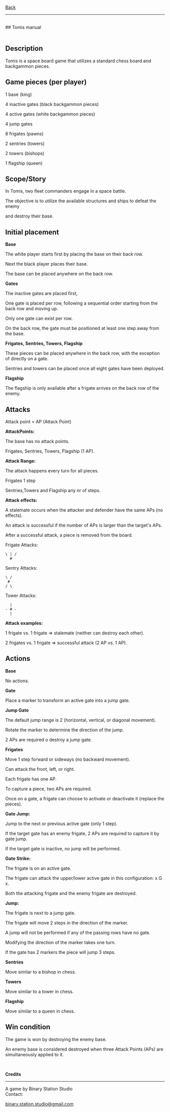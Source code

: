 [Back](https://binary-station.github.io)
<hr>
<br>
## Tomis manual<br><br>

## Description

Tomis is a space board game that utilizes a standard chess board and backgammon pieces.

## Game pieces (per player)

1 base (king)

4 inactive gates (black backgammon pieces)

4 active gates (white backgammon pieces)

4 jump gates

8 frigates (pawns)

2 sentries (towers)

2 towers (bishops)

1 flagship (queen)
  
## Scope/Story

In Tomis, two fleet commanders engage in a space battle.

The objective is to utilize the available structures and ships to defeat the enemy

and destroy their base.

## Initial placement

**Base**

The white player starts first by placing the base on their back row.

Next the black player places their base.

The base can be placed anywhere on the back row.

**Gates**

The inactive gates are placed first,

One gate is placed per row, following a sequential order starting from the back row and moving up.

Only one gate can exist per row.

On the back row, the gate must be positioned at least one step away from the base.

**Frigates, Sentries, Towers, Flagship**

These pieces can be placed anywhere in the back row, with the exception of directly on a gate.

Sentries and towers can be placed once all eight gates have been deployed.

**Flagship**

The flagship is only available after a frigate arrives on the back row of the enemy.

## Attacks

Attack point = AP (Attack Point)

**AttackPoints:**

The base has no attack points.

Frigates, Sentries, Towers, Flagship (1 AP).

**Attack Range:**

The attack happens every turn for all pieces.

Frigates 1 step

Sentries,Towers and Flagship any nr of steps.

**Attack effects:**

A stalemate occurs when the attacker and defender have the same APs (no effects).

An attack is successful if the number of APs is larger than the target's APs.

After a successful attack, a piece is removed from the board.

Frigate Attacks:

    \ | /
      #

Sentry Attacks:

    \ /
     #
    / \

Tower Attacks:

      |
    - # -
      |

**Attack examples:**

1 frigate vs. 1 frigate => stalemate (neither can destroy each other).

2 frigates vs. 1 frigate => successful attack (2 AP vs. 1 AP).

## Actions

**Base**

No actions.

**Gate**

Place a marker to transform an active gate into a jump gate.

**Jump Gate**

The default jump range is 2 (horizontal, vertical, or diagonal movement).

Rotate the marker to determine the direction of the jump.

2 APs are required o destroy a jump gate.

**Frigates**

Move 1 step forward or sideways (no backward movement).

Can attack the front, left, or right.

Each frigate has one AP.

To capture a piece, two APs are required.

Once on a gate, a frigate can choose to activate or deactivate it (replace the pieces).

**Gate Jump:**

Jump to the next or previous active gate (only 1 step).

If the target gate has an enemy frigate, 2 APs are required to capture it by gate jump.

If the target gate is inactive, no jump will be performed.

**Gate Strike:**

The frigate is on an active gate.

The frigate can attack the upper/lower active gate in this configuration: x G x.

Both the attacking frigate and the enemy frigate are destroyed.

**Jump:**

The frigate is next to a jump gate.

The frigate will move 2 steps in the direction of the marker.

A jump will not be performed if any of the passing rows have no gate.

Modifying the direction of the marker takes one turn.

If the gate has 2 markers the piece will jump 3 steps.

**Sentries**

Move similar to a bishop in chess.

**Towers**

Move similar to a tower in chess.

**Flagship**

Move similar to a queen in chess.

## Win condition

The game is won by destroying the enemy base.

An enemy base is considered destroyed when three Attack Points (APs) are simultaneously applied to it.

<br>

**Credits**

----------

A game by Binary Station Studio
<br>
Contact:

<binary.station.studio@gmail.com>
